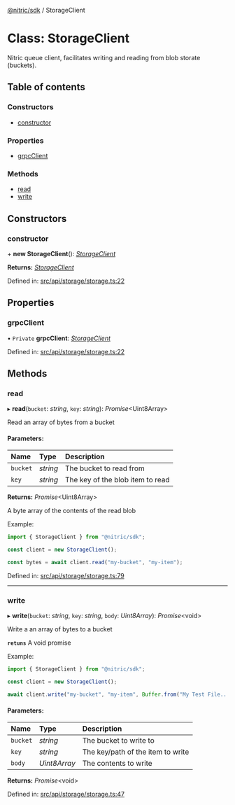 [@nitric/sdk](../README.md) / StorageClient

# Class: StorageClient

Nitric queue client, facilitates writing and reading from blob storate (buckets).

## Table of contents

### Constructors

- [constructor](storageclient.md#constructor)

### Properties

- [grpcClient](storageclient.md#grpcclient)

### Methods

- [read](storageclient.md#read)
- [write](storageclient.md#write)

## Constructors

### constructor

\+ **new StorageClient**(): [*StorageClient*](storageclient.md)

**Returns:** [*StorageClient*](storageclient.md)

Defined in: [src/api/storage/storage.ts:22](https://github.com/nitrictech/node-sdk/blob/0a91ac9/src/api/storage/storage.ts#L22)

## Properties

### grpcClient

• `Private` **grpcClient**: [*StorageClient*](grpc.storage.storageclient.md)

Defined in: [src/api/storage/storage.ts:22](https://github.com/nitrictech/node-sdk/blob/0a91ac9/src/api/storage/storage.ts#L22)

## Methods

### read

▸ **read**(`bucket`: *string*, `key`: *string*): *Promise*<Uint8Array\>

Read an array of bytes from a bucket

#### Parameters:

Name | Type | Description |
:------ | :------ | :------ |
`bucket` | *string* | The bucket to read from   |
`key` | *string* | The key of the blob item to read   |

**Returns:** *Promise*<Uint8Array\>

A byte array of the contents of the read blob

Example:
```typescript
import { StorageClient } from "@nitric/sdk";

const client = new StorageClient();

const bytes = await client.read("my-bucket", "my-item");
```

Defined in: [src/api/storage/storage.ts:79](https://github.com/nitrictech/node-sdk/blob/0a91ac9/src/api/storage/storage.ts#L79)

___

### write

▸ **write**(`bucket`: *string*, `key`: *string*, `body`: *Uint8Array*): *Promise*<void\>

Write a an array of bytes to a bucket

**`retuns`** A void promise

Example:
```typescript
import { StorageClient } from "@nitric/sdk";

const client = new StorageClient();

await client.write("my-bucket", "my-item", Buffer.from("My Test File..."));
```

#### Parameters:

Name | Type | Description |
:------ | :------ | :------ |
`bucket` | *string* | The bucket to write to   |
`key` | *string* | The key/path of the item to write   |
`body` | *Uint8Array* | The contents to write   |

**Returns:** *Promise*<void\>

Defined in: [src/api/storage/storage.ts:47](https://github.com/nitrictech/node-sdk/blob/0a91ac9/src/api/storage/storage.ts#L47)
